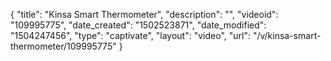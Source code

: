 {
    "title": "Kinsa Smart Thermometer",
    "description": "",
    "videoid": "109995775",
    "date_created": "1502523871",
    "date_modified": "1504247456",
    "type": "captivate",
    "layout": "video",
    "url": "\/v\/kinsa-smart-thermometer\/109995775"
}